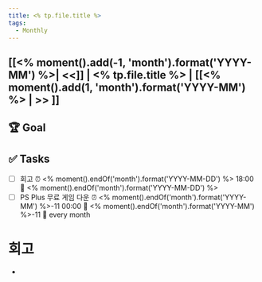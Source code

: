 ```yaml
---
title: <% tp.file.title %>
tags:
  - Monthly
---
```


## [[<% moment().add(-1, 'month').format('YYYY-MM') %>| <<]] | <% tp.file.title %> | [[<% moment().add(1, 'month').format('YYYY-MM') %> | >> ]]

## 🏆 Goal

## ✅ Tasks
- [ ] 회고 ⏰ <% moment().endOf('month').format('YYYY-MM-DD') %> 18:00 📅 <% moment().endOf('month').format('YYYY-MM-DD') %>
- [ ] PS Plus 무료 게임 다운 ⏰ <% moment().endOf('month').format('YYYY-MM') %>-11 00:00 📅 <% moment().endOf('month').format('YYYY-MM') %>-11 🔁 every month  
# 회고
- 

